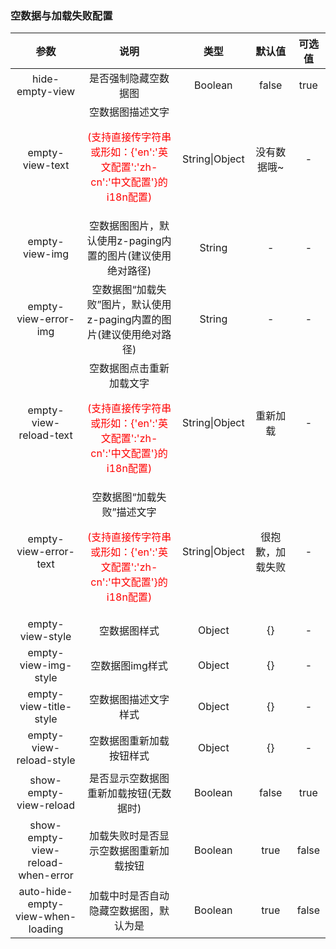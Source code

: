 ### 空数据与加载失败配置

|               参数                |                             说明                             |      类型      |      默认值      | 可选值 |
| :-------------------------------: | :----------------------------------------------------------: | :------------: | :--------------: | :----: |
|          hide-empty-view          |                     是否强制隐藏空数据图                     |    Boolean     |      false       |  true  |
|          empty-view-text          | 空数据图描述文字<p style="color:red;">(支持直接传字符串或形如：{'en':'英文配置':'zh-cn':'中文配置'}的i18n配置)</p> | String\|Object |   没有数据哦~    |   -    |
|          empty-view-img           |  空数据图图片，默认使用z-paging内置的图片(建议使用绝对路径)  |     String     |        -         |   -    |
|       empty-view-error-img        | 空数据图“加载失败”图片，默认使用z-paging内置的图片(建议使用绝对路径) |     String     |        -         |   -    |
|      empty-view-reload-text       | 空数据图点击重新加载文字<p style="color:red;">(支持直接传字符串或形如：{'en':'英文配置':'zh-cn':'中文配置'}的i18n配置)</p> | String\|Object |     重新加载     |   -    |
|       empty-view-error-text       | 空数据图“加载失败”描述文字<p style="color:red;">(支持直接传字符串或形如：{'en':'英文配置':'zh-cn':'中文配置'}的i18n配置)</p> | String\|Object | 很抱歉，加载失败 |   -    |
|         empty-view-style          |                         空数据图样式                         |     Object     |        {}        |   -    |
|       empty-view-img-style        |                       空数据图img样式                        |     Object     |        {}        |   -    |
|      empty-view-title-style       |                     空数据图描述文字样式                     |     Object     |        {}        |   -    |
|      empty-view-reload-style      |                   空数据图重新加载按钮样式                   |     Object     |        {}        |   -    |
|      show-empty-view-reload       |            是否显示空数据图重新加载按钮(无数据时)            |    Boolean     |      false       |  true  |
| show-empty-view-reload-when-error |            加载失败时是否显示空数据图重新加载按钮            |    Boolean     |       true       | false  |
| auto-hide-empty-view-when-loading |            加载中时是否自动隐藏空数据图，默认为是            |    Boolean     |       true       | false  |
